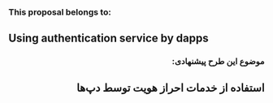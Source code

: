 ### This proposal belongs to:
## **Using authentication service by dapps**

<div dir="rtl">
  
### موضوع این طرح پیشنهادی:

## **استفاده از خدمات احراز هویت توسط دپ‌ها**
</div>
